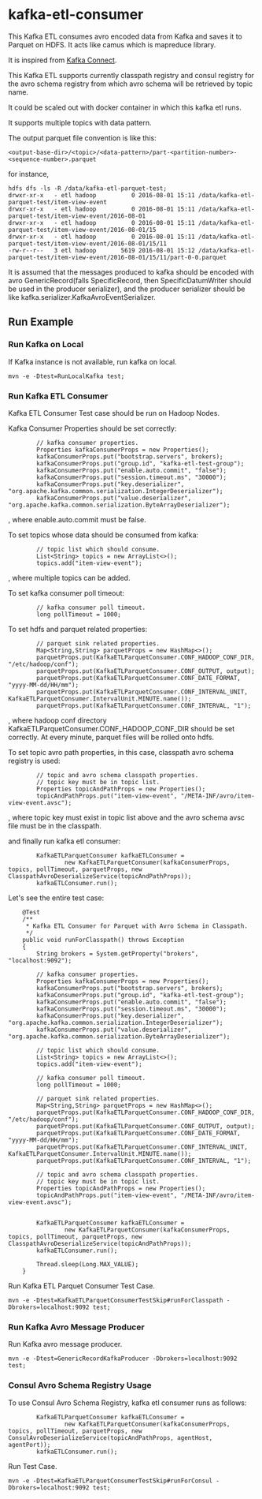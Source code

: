 # kafka-etl-consumer

This Kafka ETL consumes avro encoded data from Kafka and saves it to Parquet on HDFS.
It acts like camus which is mapreduce library.

It is inspired from [Kafka Connect](http://docs.confluent.io/3.0.0/connect/). 

This Kafka ETL supports currently classpath registry and consul registry for the avro schema registry from which avro schema will be retrieved by topic name.

It could be scaled out with docker container in which this kafka etl runs.

It supports multiple topics with data pattern.

The output parquet file convention is like this:
```
<output-base-dir>/<topic>/<data-pattern>/part-<partition-number>-<sequence-number>.parquet
```
for instance,
```
hdfs dfs -ls -R /data/kafka-etl-parquet-test;
drwxr-xr-x   - etl hadoop          0 2016-08-01 15:11 /data/kafka-etl-parquet-test/item-view-event
drwxr-xr-x   - etl hadoop          0 2016-08-01 15:11 /data/kafka-etl-parquet-test/item-view-event/2016-08-01
drwxr-xr-x   - etl hadoop          0 2016-08-01 15:11 /data/kafka-etl-parquet-test/item-view-event/2016-08-01/15
drwxr-xr-x   - etl hadoop          0 2016-08-01 15:11 /data/kafka-etl-parquet-test/item-view-event/2016-08-01/15/11
-rw-r--r--   3 etl hadoop       5619 2016-08-01 15:12 /data/kafka-etl-parquet-test/item-view-event/2016-08-01/15/11/part-0-0.parquet
```


It is assumed that the messages produced to kafka should be encoded with avro GenericRecord(falls SpecificRecord, then SpecificDatumWriter should be used in the producer serializer), and the producer serializer should be like kafka.serializer.KafkaAvroEventSerializer.


## Run Example

### Run Kafka on Local
If Kafka instance is not available, run kafka on local.
```
mvn -e -Dtest=RunLocalKafka test;
```

### Run Kafka ETL Consumer
Kafka ETL Consumer Test case should be run on Hadoop Nodes.

Kafka Consumer Properties should be set correctly:
```
        // kafka consumer properties.
        Properties kafkaConsumerProps = new Properties();
        kafkaConsumerProps.put("bootstrap.servers", brokers);
        kafkaConsumerProps.put("group.id", "kafka-etl-test-group");
        kafkaConsumerProps.put("enable.auto.commit", "false");
        kafkaConsumerProps.put("session.timeout.ms", "30000");
        kafkaConsumerProps.put("key.deserializer", "org.apache.kafka.common.serialization.IntegerDeserializer");
        kafkaConsumerProps.put("value.deserializer", "org.apache.kafka.common.serialization.ByteArrayDeserializer");
```
, where enable.auto.commit must be false.

To set topics whose data should be consumed from kafka:
```
        // topic list which should consume.
        List<String> topics = new ArrayList<>();
        topics.add("item-view-event");
```
, where multiple topics can be added.


To set kafka consumer poll timeout:
```
        // kafka consumer poll timeout.
        long pollTimeout = 1000;
```

To set hdfs and parquet related properties:
```
        // parquet sink related properties.
        Map<String,String> parquetProps = new HashMap<>();
        parquetProps.put(KafkaETLParquetConsumer.CONF_HADOOP_CONF_DIR, "/etc/hadoop/conf");
        parquetProps.put(KafkaETLParquetConsumer.CONF_OUTPUT, output);
        parquetProps.put(KafkaETLParquetConsumer.CONF_DATE_FORMAT, "yyyy-MM-dd/HH/mm");
        parquetProps.put(KafkaETLParquetConsumer.CONF_INTERVAL_UNIT, KafkaETLParquetConsumer.IntervalUnit.MINUTE.name());
        parquetProps.put(KafkaETLParquetConsumer.CONF_INTERVAL, "1");
```
, where hadoop conf directory KafkaETLParquetConsumer.CONF_HADOOP_CONF_DIR should be set correctly.
At every minute, parquet files will be rolled onto hdfs.

To set topic avro path properties, in this case, classpath avro schema registry is used:
```
        // topic and avro schema classpath properties.
        // topic key must be in topic list.
        Properties topicAndPathProps = new Properties();
        topicAndPathProps.put("item-view-event", "/META-INF/avro/item-view-event.avsc");
```
, where topic key must exist in topic list above and the avro schema avsc file must be in the classpath.


and finally run kafka etl consumer:
```
        KafkaETLParquetConsumer kafkaETLConsumer =
                new KafkaETLParquetConsumer(kafkaConsumerProps, topics, pollTimeout, parquetProps, new ClasspathAvroDeserializeService(topicAndPathProps));
        kafkaETLConsumer.run();
```
 
Let's see the entire test case:
```
    @Test
    /**
     * Kafka ETL Consumer for Parquet with Avro Schema in Classpath.
     */
    public void runForClasspath() throws Exception
    {
        String brokers = System.getProperty("brokers", "localhost:9092");

        // kafka consumer properties.
        Properties kafkaConsumerProps = new Properties();
        kafkaConsumerProps.put("bootstrap.servers", brokers);
        kafkaConsumerProps.put("group.id", "kafka-etl-test-group");
        kafkaConsumerProps.put("enable.auto.commit", "false");
        kafkaConsumerProps.put("session.timeout.ms", "30000");
        kafkaConsumerProps.put("key.deserializer", "org.apache.kafka.common.serialization.IntegerDeserializer");
        kafkaConsumerProps.put("value.deserializer", "org.apache.kafka.common.serialization.ByteArrayDeserializer");

        // topic list which should consume.
        List<String> topics = new ArrayList<>();
        topics.add("item-view-event");

        // kafka consumer poll timeout.
        long pollTimeout = 1000;

        // parquet sink related properties.
        Map<String,String> parquetProps = new HashMap<>();
        parquetProps.put(KafkaETLParquetConsumer.CONF_HADOOP_CONF_DIR, "/etc/hadoop/conf");
        parquetProps.put(KafkaETLParquetConsumer.CONF_OUTPUT, output);
        parquetProps.put(KafkaETLParquetConsumer.CONF_DATE_FORMAT, "yyyy-MM-dd/HH/mm");
        parquetProps.put(KafkaETLParquetConsumer.CONF_INTERVAL_UNIT, KafkaETLParquetConsumer.IntervalUnit.MINUTE.name());
        parquetProps.put(KafkaETLParquetConsumer.CONF_INTERVAL, "1");

        // topic and avro schema classpath properties.
        // topic key must be in topic list.
        Properties topicAndPathProps = new Properties();
        topicAndPathProps.put("item-view-event", "/META-INF/avro/item-view-event.avsc");


        KafkaETLParquetConsumer kafkaETLConsumer =
                new KafkaETLParquetConsumer(kafkaConsumerProps, topics, pollTimeout, parquetProps, new ClasspathAvroDeserializeService(topicAndPathProps));
        kafkaETLConsumer.run();

        Thread.sleep(Long.MAX_VALUE);
    }
```


Run Kafka ETL Parquet Consumer Test Case.
```
mvn -e -Dtest=KafkaETLParquetConsumerTestSkip#runForClasspath -Dbrokers=localhost:9092 test;
```


### Run Kafka Avro Message Producer
Run Kafka avro message producer.
```
mvn -e -Dtest=GenericRecordKafkaProducer -Dbrokers=localhost:9092 test;
```


### Consul Avro Schema Registry Usage
To use Consul Avro Schema Registry, kafka etl consumer runs as follows:
```
        KafkaETLParquetConsumer kafkaETLConsumer =
                new KafkaETLParquetConsumer(kafkaConsumerProps, topics, pollTimeout, parquetProps, new ConsulAvroDeserializeService(topicAndPathProps, agentHost, agentPort));
        kafkaETLConsumer.run();
```

Run Test Case.
```
mvn -e -Dtest=KafkaETLParquetConsumerTestSkip#runForConsul -Dbrokers=localhost:9092 test;
```


